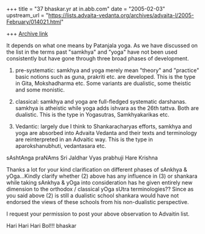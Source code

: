 +++
title = "37 bhaskar.yr at in.abb.com"
date = "2005-02-03"
upstream_url = "https://lists.advaita-vedanta.org/archives/advaita-l/2005-February/014021.html"

+++
[Archive link](https://lists.advaita-vedanta.org/archives/advaita-l/2005-February/014021.html)


It depends on what one means by Patanjala yoga.  As we have discussed on
the list in the terms past "samkhya" and "yoga"  have not been used
consistently but have gone through three broad phases of development.

1. pre-systematic: samkhya and yoga merely mean "theory" and "practice"
   basic notions such as guna, prakriti etc. are developed.  This is the
   type in Gita, Mokshadharma etc.  Some variants are dualistic, some
   theistic and some monistic.

2. classical: samkhya and yoga are full-fledged systematic darshanas.
   samkhya is atheistic while yoga adds ishvara as the 26th tattva.  Both
   are dualistic.  This is the type in Yogasutras, Samkhyakarikas etc.

3. Vedantic: largely due I think to Shankaracharyas efforts, samkhya and
   yoga are absorbed into Advaita Vedanta and their texts and terminology
   are reinterpreted in an Advaitic way.  This is the type in
   aparokshanubhuti, vedantasara etc.

sAshtAnga praNAms Sri Jaldhar Vyas prabhuji
Hare Krishna

Thanks a lot for your kind clarification on different phases of sAnkhya &
   yOga...Kindly clarify whether (2) above has any influence in (3) or
   shankara while taking sAnkhya & yOga into consideration has he given
   entirely new dimension to the orthodox / classical yOga sUtra
   terminologies??  Since as you said above (2) is still a dualistic school
   shankara would have not endorsed the views of these schools from his
   non-dualistic perspective.

I request your permission to post your above observation to Advaitin list.

Hari Hari Hari Bol!!!
bhaskar



